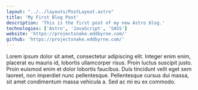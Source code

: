 ```yaml
---
layout: "../../layouts/PostLayout.astro"
title: 'My First Blog Post'
description: 'This is the first post of my new Astro blog.'
technologies: ['Astro', 'JavaScript', 'SASS']
website: 'https://projectsnake.eddbyrne.com/'
github: 'https://projectsnake.eddbyrne.com/'
---
```


Lorem ipsum dolor sit amet, consectetur adipiscing elit. Integer enim enim, placerat eu mauris id, lobortis ullamcorper risus. Proin luctus suscipit justo. Proin euismod enim et dolor lobortis faucibus. Duis tincidunt velit eget sem laoreet, non imperdiet nunc pellentesque. Pellentesque cursus dui massa, sit amet condimentum massa vehicula a. Sed ac mi eu ex commodo.